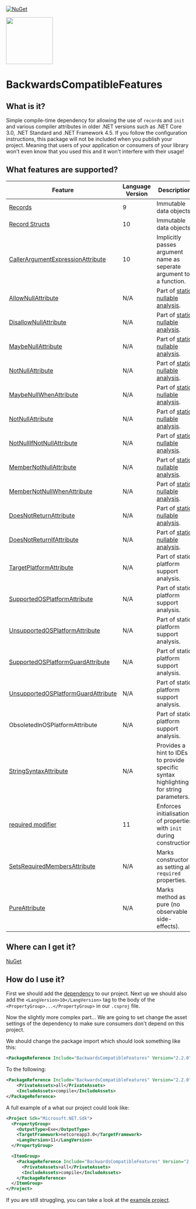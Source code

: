 [![NuGet](https://img.shields.io/nuget/v/BackwardsCompatibleFeatures.svg)](https://www.nuget.org/packages/BackwardsCompatibleFeatures/)  

<img src="https://raw.githubusercontent.com/CptWesley/BackwardsCompatibleFeatures/master/logo.png" width="128" height="128">

# BackwardsCompatibleFeatures
## What is it?
Simple compile-time dependency for allowing the use of `record`s and `init` and various compiler attributes in older .NET versions such as .NET Core 3.0, .NET Standard and .NET Framework 4.5.
If you follow the configuration instructions, this package will not be included when you publish your project.
Meaning that users of your application or consumers of your library won't even know that you used this and it won't interfere with their usage!

## What features are supported?
| Feature | Language Version | Description | Added In |
| - | - | - | - |
| [Records](https://learn.microsoft.com/en-us/dotnet/csharp/whats-new/tutorials/records) | 9 | Immutable data objects. | 1.0.0 |
| [Record Structs](https://learn.microsoft.com/en-us/dotnet/csharp/whats-new/tutorials/records) | 10 | Immutable data objects. | 1.0.0 |
| [CallerArgumentExpressionAttribute](https://learn.microsoft.com/en-us/dotnet/api/system.runtime.compilerservices.callerargumentexpressionattribute) | 10 | Implicitly passes argument name as seperate argument to a function. | 2.0.0 |
| [AllowNullAttribute](https://learn.microsoft.com/en-us/dotnet/api/system.diagnostics.codeanalysis.allownullattribute) | N/A | Part of [static nullable analysis](https://learn.microsoft.com/en-us/dotnet/csharp/language-reference/attributes/nullable-analysis). | 2.0.0 |
| [DisallowNullAttribute](https://learn.microsoft.com/en-us/dotnet/api/system.diagnostics.codeanalysis.disallownullattribute) | N/A | Part of [static nullable analysis](https://learn.microsoft.com/en-us/dotnet/csharp/language-reference/attributes/nullable-analysis). | 2.0.0 |
| [MaybeNullAttribute](https://learn.microsoft.com/en-us/dotnet/api/system.diagnostics.codeanalysis.maybenullattribute) | N/A | Part of [static nullable analysis](https://learn.microsoft.com/en-us/dotnet/csharp/language-reference/attributes/nullable-analysis). | 2.0.0 |
| [NotNullAttribute](https://learn.microsoft.com/en-us/dotnet/api/system.diagnostics.codeanalysis.notnullattribute) | N/A | Part of [static nullable analysis](https://learn.microsoft.com/en-us/dotnet/csharp/language-reference/attributes/nullable-analysis). | 2.0.0 |
| [MaybeNullWhenAttribute](https://learn.microsoft.com/en-us/dotnet/api/system.diagnostics.codeanalysis.maybenullwhenattribute) | N/A | Part of [static nullable analysis](https://learn.microsoft.com/en-us/dotnet/csharp/language-reference/attributes/nullable-analysis). | 2.0.0 |
| [NotNullAttribute](https://learn.microsoft.com/en-us/dotnet/api/system.diagnostics.codeanalysis.notnullwhenattribute) | N/A | Part of [static nullable analysis](https://learn.microsoft.com/en-us/dotnet/csharp/language-reference/attributes/nullable-analysis). | 2.0.0 |
| [NotNullIfNotNullAttribute](https://learn.microsoft.com/en-us/dotnet/api/system.diagnostics.codeanalysis.notnullifnotnullattribute) | N/A | Part of [static nullable analysis](https://learn.microsoft.com/en-us/dotnet/csharp/language-reference/attributes/nullable-analysis). | 2.0.0 |
| [MemberNotNullAttribute](https://learn.microsoft.com/en-us/dotnet/api/system.diagnostics.codeanalysis.membernotnullattribute) | N/A | Part of [static nullable analysis](https://learn.microsoft.com/en-us/dotnet/csharp/language-reference/attributes/nullable-analysis). | 2.0.0 |
| [MemberNotNullWhenAttribute](https://learn.microsoft.com/en-us/dotnet/api/system.diagnostics.codeanalysis.membernotnullwhenattribute) | N/A | Part of [static nullable analysis](https://learn.microsoft.com/en-us/dotnet/csharp/language-reference/attributes/nullable-analysis). | 2.0.0 |
| [DoesNotReturnAttribute](https://learn.microsoft.com/en-us/dotnet/api/system.diagnostics.codeanalysis.doesnotreturnattribute) | N/A | Part of [static nullable analysis](https://learn.microsoft.com/en-us/dotnet/csharp/language-reference/attributes/nullable-analysis). | 2.0.0 |
| [DoesNotReturnIfAttribute](https://learn.microsoft.com/en-us/dotnet/api/system.diagnostics.codeanalysis.doesnotreturnifattribute) | N/A | Part of [static nullable analysis](https://learn.microsoft.com/en-us/dotnet/csharp/language-reference/attributes/nullable-analysis). | 2.0.0 |
| [TargetPlatformAttribute](https://learn.microsoft.com/en-us/dotnet/api/system.runtime.versioning.targetplatformattribute) | N/A | Part of static platform support analysis. | 2.0.0 |
| [SupportedOSPlatformAttribute](https://learn.microsoft.com/en-us/dotnet/api/system.runtime.versioning.supportedosplatformattribute) | N/A | Part of static platform support analysis. | 2.0.0 |
| [UnsupportedOSPlatformAttribute](https://learn.microsoft.com/en-us/dotnet/api/system.runtime.versioning.unsupportedosplatformattribute) | N/A | Part of static platform support analysis. | 2.0.0 |
| [SupportedOSPlatformGuardAttribute](https://learn.microsoft.com/en-us/dotnet/api/system.runtime.versioning.supportedosplatformguardattribute) | N/A | Part of static platform support analysis. | 2.0.0 |
| [UnsupportedOSPlatformGuardAttribute](https://learn.microsoft.com/en-us/dotnet/api/system.runtime.versioning.unsupportedosplatformguardattribute) | N/A | Part of static platform support analysis. | 2.0.0 |
| ObsoletedInOSPlatformAttribute | N/A | Part of static platform support analysis. | 2.0.0 |
| [StringSyntaxAttribute](https://learn.microsoft.com/en-us/dotnet/api/system.diagnostics.codeanalysis.stringsyntaxattribute) | N/A | Provides a hint to IDEs to provide specific syntax highlighting for string parameters. | 2.1.0 |
| [required modifier](https://learn.microsoft.com/en-us/dotnet/csharp/language-reference/keywords/required) | 11 | Enforces initialisation of properties with `init` during construction. | 2.2.0 |
| [SetsRequiredMembersAttribute](https://learn.microsoft.com/en-us/dotnet/api/system.diagnostics.codeanalysis.setsrequiredmembersattribute) | N/A | Marks constructor as setting all `required` properties. | 2.2.0 |
| [PureAttribute](https://learn.microsoft.com/en-us/dotnet/api/system.diagnostics.contracts.pureattribute) | N/A | Marks method as pure (no observable side-effects). | 2.3.0 |

## Where can I get it?
[NuGet](https://www.nuget.org/packages/BackwardsCompatibleFeatures/)

## How do I use it?
First we should add the [dependency](https://www.nuget.org/packages/BackwardsCompatibleFeatures/) to our project.
Next up we should also add the `<LangVersion>10</LangVersion>` tag to the body of the `<PropertyGroup>...</PropertyGroup>` in our `.csproj` file.

Now the slightly more complex part... We are going to set change the asset settings of the dependency to make sure consumers don't depend on this project.

We should change the package import which should look something like this:  
```xml
<PackageReference Include="BackwardsCompatibleFeatures" Version="2.2.0" />
```

To the following:
```xml
<PackageReference Include="BackwardsCompatibleFeatures" Version="2.2.0">
    <PrivateAssets>all</PrivateAssets>
    <IncludeAssets>compile</IncludeAssets>
</PackageReference>
```

A full example of a what our project could look like:
```xml
<Project Sdk="Microsoft.NET.Sdk">
  <PropertyGroup>
    <OutputType>Exe</OutputType>
    <TargetFramework>netcoreapp3.0</TargetFramework>
    <LangVersion>11</LangVersion>
  </PropertyGroup>

  <ItemGroup>
    <PackageReference Include="BackwardsCompatibleFeatures" Version="2.2.0">
      <PrivateAssets>all</PrivateAssets>
      <IncludeAssets>compile</IncludeAssets>
    </PackageReference>
  </ItemGroup>
</Project>
```

If you are still struggling, you can take a look at the [example project](https://github.com/CptWesley/BackwardsCompatibleFeatures/tree/master/src/BackwardsCompatibleFeatures.Example).
